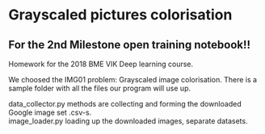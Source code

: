 # Grayscaled pictures colorisation
## For the 2nd Milestone open training notebook!!

Homework for the 2018 BME VIK Deep learning course.

We choosed the IMG01 problem: Grayscaled image colorisation.
There is a sample folder with all the files our program will use up.

data_collector.py methods are collecting and forming the downloaded Google image set .csv-s.  
image_loader.py loading up the downloaded images, separate datasets.

